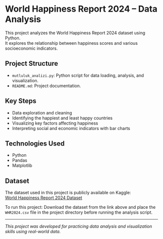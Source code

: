 # World Happiness Report 2024 – Data Analysis

This project analyzes the World Happiness Report 2024 dataset using Python.  
It explores the relationship between happiness scores and various socioeconomic indicators.

## Project Structure

- `mutluluk_analizi.py`: Python script for data loading, analysis, and visualization.
- `README.md`: Project documentation.

## Key Steps

- Data exploration and cleaning
- Identifying the happiest and least happy countries
- Visualizing key factors affecting happiness
- Interpreting social and economic indicators with bar charts

## Technologies Used

- Python
- Pandas
- Matplotlib

## Dataset

The dataset used in this project is publicly available on Kaggle:  
[World Happiness Report 2024 Dataset](https://www.kaggle.com/datasets/ajaypalsinghlo/world-happiness-report-2024)

To run this project:
Download the dataset from the link above and place the `WHR2024.csv` file in the project directory before running the analysis script.

---

*This project was developed for practicing data analysis and visualization skills using real-world data.*
